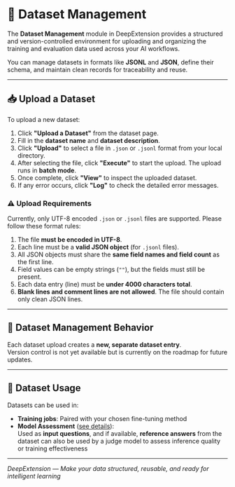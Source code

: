 
# 📂 Dataset Management

The **Dataset Management** module in DeepExtension provides a structured and version-controlled environment for uploading and organizing the training 
and evaluation data used across your AI workflows.

You can manage datasets in formats like **JSONL** and **JSON**, define their schema, and maintain clean records for traceability and reuse.

---

## 📥 Upload a Dataset

To upload a new dataset:

1. Click **"Upload a Dataset"** from the dataset page.  
2. Fill in the **dataset name** and **dataset description**.  
3. Click **"Upload"** to select a file in `.json` or `.jsonl` format from your local directory.  
4. After selecting the file, click **"Execute"** to start the upload. The upload runs in **batch mode**.  
5. Once complete, click **"View"** to inspect the uploaded dataset.  
6. If any error occurs, click **"Log"** to check the detailed error messages.

### ⚠️ Upload Requirements

Currently, only UTF-8 encoded `.json` or `.jsonl` files are supported. Please follow these format rules:

1. The file **must be encoded in UTF-8**.  
2. Each line must be a **valid JSON object** (for `.jsonl` files).  
3. All JSON objects must share the **same field names and field count** as the first line.  
4. Field values can be empty strings (`""`), but the fields must still be present.  
5. Each data entry (line) must be **under 4000 characters total**.  
6. **Blank lines and comment lines are not allowed**. The file should contain only clean JSON lines.

---

## 📑 Dataset Management Behavior

Each dataset upload creates a **new, separate dataset entry**.  
Version control is not yet available but is currently on the roadmap for future updates.

<!-- - Tracks version history for reproducibility  
- Allows you to **revert to earlier versions** if needed  
- Associates dataset versions with specific training jobs -->

---

## 🔄 Dataset Usage

Datasets can be used in:

- **Training jobs**: Paired with your chosen fine-tuning method  
- **Model Assessment** ([see details](model-assessment.md)):  
  Used as **input questions**, and if available, **reference answers** from the dataset can also be used by a judge model to assess inference quality or training effectiveness

---

*DeepExtension — Make your data structured, reusable, and ready for intelligent learning*

